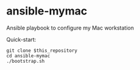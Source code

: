 # ansible-mymac
Ansible playbook to configure my Mac workstation

Quick-start:

```
git clone $this_repository
cd ansible-mymac
./bootstrap.sh
```
